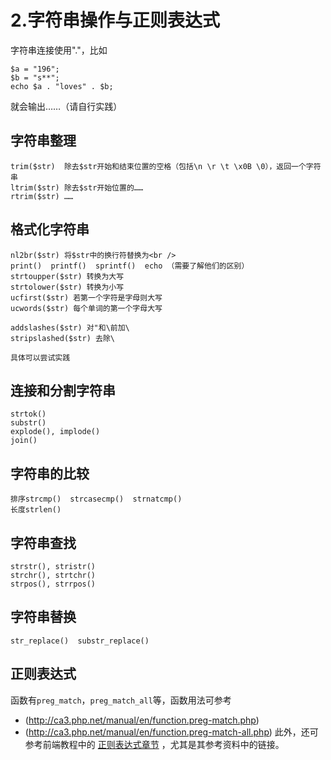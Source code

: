 ﻿# 2.字符串操作与正则表达式

字符串连接使用"."，比如
```
$a = "196";
$b = "s**";
echo $a . "loves" . $b;
```
就会输出……（请自行实践）

## 字符串整理
	trim($str)  除去$str开始和结束位置的空格（包括\n \r \t \x0B \0），返回一个字符串
	ltrim($str) 除去$str开始位置的……
	rtrim($str) ……
	
## 格式化字符串
	nl2br($str) 将$str中的换行符替换为<br />
	print()  printf()  sprintf()  echo （需要了解他们的区别）
	strtoupper($str) 转换为大写
	strtolower($str) 转换为小写
	ucfirst($str) 若第一个字符是字母则大写
	ucwords($str) 每个单词的第一个字母大写
	
	addslashes($str) 对"和\前加\
	stripslashed($str) 去除\

	具体可以尝试实践
	
## 连接和分割字符串
	strtok()
	substr()
	explode(), implode()
	join()
	
## 字符串的比较
	排序strcmp()  strcasecmp()  strnatcmp()
	长度strlen()
	
## 字符串查找
	strstr(), stristr()
	strchr(), strtchr()
	strpos(), strrpos()
	
## 字符串替换
	str_replace()  substr_replace()
	
## 正则表达式
函数有`preg_match`，`preg_match_all`等，函数用法可参考
 * (http://ca3.php.net/manual/en/function.preg-match.php)
 * (http://ca3.php.net/manual/en/function.preg-match-all.php)
此外，还可参考前端教程中的 [正则表达式章节](https://github.com/QSCTech/tutorial-frontend/blob/master/RegExp.md) ，尤其是其参考资料中的链接。

